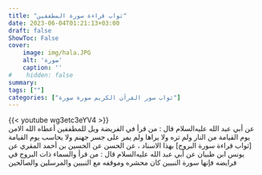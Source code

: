 ```yaml
---
title: "ثواب قراءة سورة المطففين"
date: 2023-06-04T01:21:13+03:00
draft: false
ShowToc: False
cover:
    image: img/hala.JPG
    alt: 'صورة'
    caption: ''
#    hidden: false
summary: 
tags: [""]
categories: ["ثواب سور القرآن الكريم سورة سورة"]
---
```

{{< youtube wg3etc3eYV4 >}} 
<br>
عن أبي عبد الله عليه‌السلام
قال : من قرأ في الفريضة ويل للمطففين أعطاه الله الامن يوم القيامة
من النار ولم تره ولا يراها ولم يمر على جسر جهنم ولا يحاسب يوم القيامة
[ثواب قراءة سورة البروج] بهذا الاسناد ، عن الحسن عن الحسين بن أحمد المقري عن يونس ابن ظبيان عن أبي عبد الله عليه‌السلام قال : من قرأ والسماء ذات البروج في
فرايضه فإنها سورة النبيين كان محشره وموقفه مع النبيين والمرسلين والصالحين

